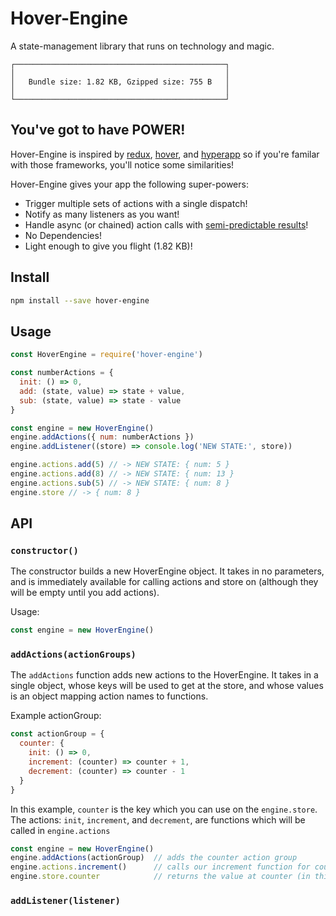 # Hover-Engine

A state-management library that runs on technology and magic.

```
┌───────────────────────────────────────────────┐
│                                               │
│   Bundle size: 1.82 KB, Gzipped size: 755 B   │
│                                               │
└───────────────────────────────────────────────┘
```

## You've got to have POWER!
Hover-Engine is inspired by
[redux](https://github.com/reactjs/redux),
[hover](https://github.com/jesseskinner/hover),
and [hyperapp](https://github.com/hyperapp/hyperapp)
so if you're familar with those frameworks, you'll notice some similarities!

Hover-Engine gives your app the following super-powers:
* Trigger multiple sets of actions with a single dispatch!
* Notify as many listeners as you want!
* Handle async (or chained) action calls with [semi-predictable results](https://en.wikipedia.org/wiki/Magic_\(illusion\))!
* No Dependencies!
* Light enough to give you flight (1.82 KB)!

## Install
```bash
npm install --save hover-engine
```

## Usage
```javascript
const HoverEngine = require('hover-engine')

const numberActions = {
  init: () => 0,
  add: (state, value) => state + value,
  sub: (state, value) => state - value
}

const engine = new HoverEngine()
engine.addActions({ num: numberActions })
engine.addListener((store) => console.log('NEW STATE:', store))

engine.actions.add(5) // -> NEW STATE: { num: 5 }
engine.actions.add(8) // -> NEW STATE: { num: 13 }
engine.actions.sub(5) // -> NEW STATE: { num: 8 }
engine.store // -> { num: 8 }
```

## API
### `constructor()`
The constructor builds a new HoverEngine object. It takes in no parameters, and is immediately available for calling actions and store on (although they will be empty until you add actions).

Usage:
```javascript
const engine = new HoverEngine()
```

### `addActions(actionGroups)`
The `addActions` function adds new actions to the HoverEngine. It takes in a single object, whose keys will be used to get at the store, and whose values is an object mapping action names to functions.

Example actionGroup:
```javascript
const actionGroup = {
  counter: {
    init: () => 0,
    increment: (counter) => counter + 1,
    decrement: (counter) => counter - 1
  }
}
```
In this example, `counter` is the key which you can use on the `engine.store`. The actions: `init`, `increment`, and `decrement`, are functions which will be called in `engine.actions`
```javascript
const engine = new HoverEngine()
engine.addActions(actionGroup)  // adds the counter action group
engine.actions.increment()      // calls our increment function for counter
engine.store.counter            // returns the value at counter (in this case, 1)
```

### `addListener(listener)`
